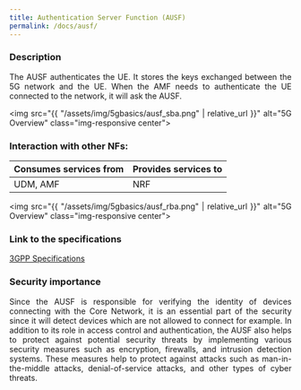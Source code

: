 ```yaml
---
title: Authentication Server Function (AUSF)
permalink: /docs/ausf/
---
```

<style>body {text-align: justify}</style>

### Description
The AUSF authenticates the UE. It stores the keys exchanged between the 5G network and the UE. When the AMF needs to authenticate the UE connected to the network, it will ask the AUSF.

<img src="{{ "/assets/img/5gbasics/ausf_sba.png" | relative_url }}" alt="5G Overview" class="img-responsive center">

### Interaction with other NFs:

| Consumes services from            | Provides services to  | 
| -------------                     |-------------          |
| UDM, AMF                          | NRF                   |

<img src="{{ "/assets/img/5gbasics/ausf_rba.png" | relative_url }}" alt="5G Overview" class="img-responsive center">

### Link to the specifications
<a href="https://www.etsi.org/deliver/etsi_ts/129500_129599/129509/17.07.00_60/ts_129509v170700p.pdf">3GPP Specifications</a>

### Security importance
Since the AUSF is responsible for verifying the identity of devices connecting with the Core Network, it is an essential part of the security since it will detect devices which are not allowed to connect for example.
In addition to its role in access control and authentication, the AUSF also helps to protect against potential security threats by implementing various security measures such as encryption, firewalls, and intrusion detection systems. These measures help to protect against attacks such as man-in-the-middle attacks, denial-of-service attacks, and other types of cyber threats.